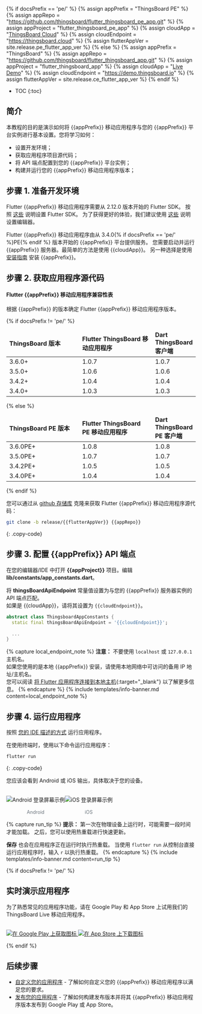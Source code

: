 {% if docsPrefix == 'pe/' %}
{% assign appPrefix = "ThingsBoard PE" %}
{% assign appRepo = "https://github.com/thingsboard/flutter_thingsboard_pe_app.git" %}
{% assign appProject = "flutter_thingsboard_pe_app" %}
{% assign cloudApp = "[ThingsBoard Cloud](https://thingsboard.cloud/signup)" %}
{% assign cloudEndpoint = "https://thingsboard.cloud" %}
{% assign flutterAppVer = site.release.pe_flutter_app_ver %}
{% else %}
{% assign appPrefix = "ThingsBoard" %}
{% assign appRepo = "https://github.com/thingsboard/flutter_thingsboard_app.git" %}
{% assign appProject = "flutter_thingsboard_app" %}
{% assign cloudApp = "[Live Demo](https://demo.thingsboard.io/signup)" %}
{% assign cloudEndpoint = "https://demo.thingsboard.io" %}
{% assign flutterAppVer = site.release.ce_flutter_app_ver %}
{% endif %}

* TOC
{:toc}

## 简介

本教程的目的是演示如何将 {{appPrefix}} 移动应用程序与您的 {{appPrefix}} 平台实例进行基本设置。您将学习如何：

* 设置开发环境；
* 获取应用程序项目源代码；
* 将 API 端点配置到您的 {{appPrefix}} 平台实例；
* 构建并运行您的 {{appPrefix}} 移动应用程序版本；

## 步骤 1. 准备开发环境

Flutter {{appPrefix}} 移动应用程序需要从 2.12.0 版本开始的 Flutter SDK。
按照 [这些](https://flutter.dev/docs/get-started/install) 说明设置 Flutter SDK。
为了获得更好的体验，我们建议使用 [这些](https://flutter.dev/docs/get-started/editor) 说明设置编辑器。

Flutter {{appPrefix}} 移动应用程序由从 3.4.0{% if docsPrefix == 'pe/' %}PE{% endif %} 版本开始的 {{appPrefix}} 平台提供服务。
您需要启动并运行 {{appPrefix}} 服务器。最简单的方法是使用 {{cloudApp}}。
另一种选择是使用 [安装指南](/docs/user-guide/install/{{docsPrefix}}installation-options/) 安装 {{appPrefix}}。

## 步骤 2. 获取应用程序源代码

#### Flutter {{appPrefix}} 移动应用程序兼容性表

根据 {{appPrefix}} 的版本确定 Flutter {{appPrefix}} 移动应用程序版本。

{% if docsPrefix != 'pe/' %}

<table>
    <thead>
        <tr>
          <td style="width: 50%"><b>ThingsBoard 版本</b></td><td style="width: 50%"><b>Flutter ThingsBoard 移动应用程序</b></td><td style="width: 50%"><b>Dart ThingsBoard 客户端</b></td>
        </tr>
    </thead>
    <tbody>
        <tr>
            <td>3.6.0+</td>
            <td>1.0.7</td>
            <td>1.0.7</td>
        </tr>
        <tr>
            <td>3.5.0+</td>
            <td>1.0.6</td>
            <td>1.0.6</td>
        </tr>
        <tr>
            <td>3.4.2+</td>
            <td>1.0.4</td>
            <td>1.0.4</td>
        </tr>
        <tr>
            <td>3.4.0+</td>
            <td>1.0.3</td>
            <td>1.0.3</td>
        </tr>
    </tbody>
</table>

{% else %}

<table>
    <thead>
        <tr>
          <td style="width: 50%"><b>ThingsBoard PE 版本</b></td><td style="width: 50%"><b>Flutter ThingsBoard PE 移动应用程序</b></td><td style="width: 50%"><b>Dart ThingsBoard PE 客户端</b></td>
        </tr>
    </thead>
    <tbody>
        <tr>
            <td>3.6.0PE+</td>
            <td>1.0.8</td>
            <td>1.0.8</td>
        </tr>
        <tr>
            <td>3.5.0PE+</td>
            <td>1.0.7</td>
            <td>1.0.7</td>
        </tr>
        <tr>
            <td>3.4.2PE+</td>
            <td>1.0.5</td>
            <td>1.0.5</td>
        </tr>
        <tr>
            <td>3.4.0PE+</td>
            <td>1.0.4</td>
            <td>1.0.4</td>
        </tr>
    </tbody>
</table>


{% endif %}

您可以通过从 [github 存储库]({{appRepo}}) 克隆来获取 Flutter {{appPrefix}} 移动应用程序源代码：

```bash
git clone -b release/{{flutterAppVer}} {{appRepo}}
```
{: .copy-code}

## 步骤 3. 配置 {{appPrefix}} API 端点

在您的编辑器/IDE 中打开 **{{appProject}}** 项目。编辑 **lib/constants/app_constants.dart**。

将 **thingsBoardApiEndpoint** 常量值设置为与您的 {{appPrefix}} 服务器实例的 API 端点匹配。<br>
如果是 {{cloudApp}}，请将其设置为 `{{cloudEndpoint}}`。

```dart
abstract class ThingsboardAppConstants {
  static final thingsBoardApiEndpoint = '{{cloudEndpoint}}';
  
  ...
}

```

{% capture local_endpoint_note %}
**注意：** 不要使用 `localhost` 或 `127.0.0.1` 主机名。<br>
如果您使用的是本地 {{appPrefix}} 安装，请使用本地网络中可访问的备用 IP 地址/主机名。<br>
您可以阅读 [将 Flutter 应用程序连接到本地主机](https://medium.com/@podcoder/connecting-flutter-application-to-localhost-a1022df63130){:target="_blank"} 以了解更多信息。
{% endcapture %}
{% include templates/info-banner.md content=local_endpoint_note %}

## 步骤 4. 运行应用程序

按照 [您的 IDE 描述的方式](https://flutter.dev/docs/get-started/test-drive) 运行应用程序。

在使用终端时，使用以下命令运行应用程序：

```bash
flutter run
```
{: .copy-code}

您应该会看到 Android 或 iOS 输出，具体取决于您的设备。

<br>

<div style="display: flex; flex-direction: row;">
    <div style="display: flex; flex-direction: column; align-items: center;">
        <img width="" src="/images/mobile/{{docsPrefix}}android-app-login.png" title="Android 登录屏幕" alt="Android 登录屏幕示例">
        <span style="margin-top: 16px; font-size: 90%; color: #6c757d;">Android</span>
    </div>
    <div style="display: flex; flex-direction: column; align-items: center;">
        <img width="" src="/images/mobile/{{docsPrefix}}ios-app-login.png" title="iOS 登录屏幕" alt="iOS 登录屏幕示例">
        <span style="margin-top: 16px; font-size: 90%; color: #6c757d;">iOS</span>
    </div>
</div>

{% capture run_tip %}
**提示：** 第一次在物理设备上运行时，可能需要一段时间才能加载。
之后，您可以使用热重载进行快速更新。

**保存** 也会在应用程序正在运行时执行热重载。
当使用 `flutter run` 从控制台直接运行应用程序时，输入 `r` 以执行热重载。
{% endcapture %}
{% include templates/info-banner.md content=run_tip %}

{% if docsPrefix != 'pe/' %}
## 实时演示应用程序

为了熟悉常见的应用程序功能，请在 Google Play 和 App Store 上试用我们的 ThingsBoard Live 移动应用程序。

<br>

<div class="mobile-market-badges">
    <a href="https://play.google.com/store/apps/details?id=org.thingsboard.demo.app&pcampaignid=pcampaignidMKT-Other-global-all-co-prtnr-py-PartBadge-Mar2515-1" target="_blank">
        <img src="/images/mobile/get-it-on-google-play.png" alt="在 Google Play 上获取图标">
    </a>
    <a href="https://apps.apple.com/us/app/thingsboard-live/id1594355695?itsct=apps_box_badge&amp;itscg=30200" target="_blank">
        <img src="/images/mobile/download-on-the-app-store.png" alt="在 App Store 上下载图标">
    </a>
</div>

{% endif %}

## 后续步骤

- [自定义您的应用程序](/docs/{{docsPrefix}}mobile/customization) - 了解如何自定义您的 {{appPrefix}} 移动应用程序以满足您的要求。
- [发布您的应用程序](/docs/{{docsPrefix}}mobile/release) - 了解如何构建发布版本并将其 {{appPrefix}} 移动应用程序版本发布到 Google Play 或 App Store。